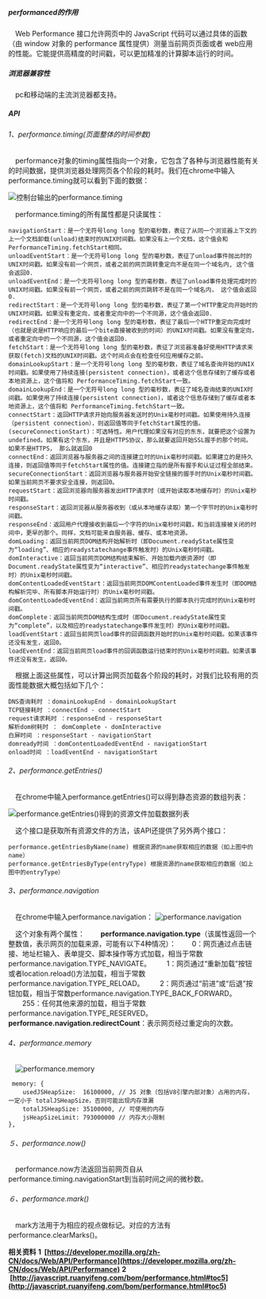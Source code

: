 ##### performanced的作用

　Web Performance 接口允许网页中的 JavaScript 代码可以通过具体的函数（由 window 对象的 performance 属性提供）测量当前网页页面或者 web应用的性能。它能提供高精度的时间戳，可以更加精准的计算脚本运行的时间。

##### 浏览器兼容性

　pc和移动端的主流浏览器都支持。

##### API

###### 1、performance.timing(页面整体的时间参数)

　performance对象的timing属性指向一个对象，它包含了各种与浏览器性能有关的时间数据，提供浏览器处理网页各个阶段的耗时。我们在chrome中输入performance.timing就可以看到下面的数据：

![控制台输出的performance.timing](http://upload-images.jianshu.io/upload_images/2593925-54d0c6f966751b0f.png?imageMogr2/auto-orient/strip%7CimageView2/2/w/1240)

　performance.timing的所有属性都是只读属性：
    
    navigationStart：是一个无符号long long 型的毫秒数，表征了从同一个浏览器上下文的上一个文档卸载(unload)结束时的UNIX时间戳。如果没有上一个文档，这个值会和PerformanceTiming.fetchStart相同。
    unloadEventStart：是一个无符号long long 型的毫秒数，表征了unload事件抛出时的UNIX时间戳。如果没有前一个网页，或者之前的网页跳转重定向不是在同一个域名内, 这个值会返回0.
    unloadEventEnd：是一个无符号long long 型的毫秒数，表征了unload事件处理完成时的UNIX时间戳。如果没有前一个网页，或者之前的网页跳转不是在同一个域名内， 这个值会返回0.
    redirectStart：是一个无符号long long 型的毫秒数，表征了第一个HTTP重定向开始时的UNIX时间戳。如果没有重定向，或者重定向中的一个不同源，这个值会返回0.
    redirectEnd：是一个无符号long long 型的毫秒数，表征了最后一个HTTP重定向完成时（也就是说是HTTP响应的最后一个bite直接被收到的时间）的UNIX时间戳。如果没有重定向，或者重定向中的一个不同源，这个值会返回0.
    fetchStart：是一个无符号long long 型的毫秒数，表征了浏览器准备好使用HTTP请求来获取(fetch)文档的UNIX时间戳。这个时间点会在检查任何应用缓存之前。
    domainLookupStart：是一个无符号long long 型的毫秒数，表征了域名查询开始的UNIX时间戳。如果使用了持续连接(persistent connection)，或者这个信息存储到了缓存或者本地资源上，这个值将和 PerformanceTiming.fetchStart一致。
    domainLookupEnd：是一个无符号long long 型的毫秒数，表征了域名查询结束的UNIX时间戳。如果使用了持续连接(persistent connection)，或者这个信息存储到了缓存或者本地资源上，这个值将和 PerformanceTiming.fetchStart一致。
    connectStart：返回HTTP请求开始向服务器发送时的Unix毫秒时间戳。如果使用持久连接（persistent connection），则返回值等同于fetchStart属性的值。
    (secureConnectionStart)：可选特性。用户代理如果没有对应的东东，就要把这个设置为undefined。如果有这个东东，并且是HTTPS协议，那么就要返回开始SSL握手的那个时间。 如果不是HTTPS， 那么就返回0
    connectEnd：返回浏览器与服务器之间的连接建立时的Unix毫秒时间戳。如果建立的是持久连接，则返回值等同于fetchStart属性的值。连接建立指的是所有握手和认证过程全部结束。
    secureConnectionStart：返回浏览器与服务器开始安全链接的握手时的Unix毫秒时间戳。如果当前网页不要求安全连接，则返回0。
    requestStart：返回浏览器向服务器发出HTTP请求时（或开始读取本地缓存时）的Unix毫秒时间戳。
    responseStart：返回浏览器从服务器收到（或从本地缓存读取）第一个字节时的Unix毫秒时间戳。
    responseEnd：返回用户代理接收到最后一个字符的Unix毫秒时间戳，和当前连接被关闭的时间中，更早的那个。同样，文档可能来自服务器、缓存、或本地资源。
    domLoading：返回当前网页DOM结构开始解析时（即Document.readyState属性变为“loading”、相应的readystatechange事件触发时）的Unix毫秒时间戳。
    domInteractive：返回当前网页DOM结构结束解析、开始加载内嵌资源时（即Document.readyState属性变为“interactive”、相应的readystatechange事件触发时）的Unix毫秒时间戳。
    domContentLoadedEventStart：返回当前网页DOMContentLoaded事件发生时（即DOM结构解析完毕、所有脚本开始运行时）的Unix毫秒时间戳。
    domContentLoadedEventEnd：返回当前网页所有需要执行的脚本执行完成时的Unix毫秒时间戳。
    domComplete：返回当前网页DOM结构生成时（即Document.readyState属性变为“complete”，以及相应的readystatechange事件发生时）的Unix毫秒时间戳。
    loadEventStart：返回当前网页load事件的回调函数开始时的Unix毫秒时间戳。如果该事件还没有发生，返回0。
    loadEventEnd：返回当前网页load事件的回调函数运行结束时的Unix毫秒时间戳。如果该事件还没有发生，返回0。
　根据上面这些属性，可以计算出网页加载各个阶段的耗时，对我们比较有用的页面性能数据大概包括如下几个：

    DNS查询耗时 ：domainLookupEnd - domainLookupStart
    TCP链接耗时 ：connectEnd - connectStart
    request请求耗时 ：responseEnd - responseStart
    解析dom树耗时 ： domComplete - domInteractive
    白屏时间 ：responseStart - navigationStart
    domready时间 ：domContentLoadedEventEnd - navigationStart
    onload时间 ：loadEventEnd - navigationStart

###### 2、performance.getEntries()
　在chrome中输入performance.getEntries()可以得到静态资源的数组列表：

![performance.getEntries()得到的资源文件加载数据列表](http://upload-images.jianshu.io/upload_images/2593925-18bd74f917656ca2.png?imageMogr2/auto-orient/strip%7CimageView2/2/w/1240)

　这个接口是获取所有资源文件的方法，该API还提供了另外两个接口：

    performance.getEntriesByName(name) 根据资源的name获取相应的数据（如上图中的name）
    performance.getEntriesByType(entryType) 根据资源的name获取相应的数据（如上图中的entryType）

###### 3、performance.navigation

　在chrome中输入performance.navigation：
![performance.navigation](http://upload-images.jianshu.io/upload_images/2593925-76182f9f4d569ddf.png?imageMogr2/auto-orient/strip%7CimageView2/2/w/1240)

　这个对象有两个属性：
　　**performance.navigation.type**（该属性返回一个整数值，表示网页的加载来源，可能有以下4种情况）：
　　0：网页通过点击链接、地址栏输入、表单提交、脚本操作等方式加载，相当于常数performance.navigation.TYPE_NAVIGATE。
　　1：网页通过“重新加载”按钮或者location.reload()方法加载，相当于常数performance.navigation.TYPE_RELOAD。
　　2：网页通过“前进”或“后退”按钮加载，相当于常数performance.navigation.TYPE_BACK_FORWARD。
　　255：任何其他来源的加载，相当于常数performance.navigation.TYPE_RESERVED。
　**performance.navigation.redirectCount**：表示网页经过重定向的次数。

###### 4、performance.memory
　![performance.memory](http://upload-images.jianshu.io/upload_images/2593925-c464859ee7e5c8bc.png?imageMogr2/auto-orient/strip%7CimageView2/2/w/1240)

     memory: {
        usedJSHeapSize:  16100000, // JS 对象（包括V8引擎内部对象）占用的内存，一定小于 totalJSHeapSize，否则可能出现内存泄漏
        totalJSHeapSize: 35100000, // 可使用的内存
        jsHeapSizeLimit: 793000000 // 内存大小限制
    },
###### ５、performance.now()
　performance.now方法返回当前网页自从performance.timing.navigationStart到当前时间之间的微秒数。
###### ６、performance.mark()
　mark方法用于为相应的视点做标记。对应的方法有 performance.clearMarks()。


**相关资料**
**1  [https://developer.mozilla.org/zh-CN/docs/Web/API/Performance](https://developer.mozilla.org/zh-CN/docs/Web/API/Performance)**
**2  [http://javascript.ruanyifeng.com/bom/performance.html#toc5](http://javascript.ruanyifeng.com/bom/performance.html#toc5)**














　